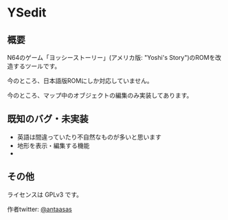 # YSedit #

## 概要 ##
N64のゲーム「ヨッシーストーリー」(アメリカ版: "Yoshi's Story")のROMを改造するツールです。

今のところ、日本語版ROMにしか対応していません。

今のところ、マップ中のオブジェクトの編集のみ実装してあります。

## 既知のバグ・未実装 ##
+ 英語は間違っていたり不自然なものが多いと思います
+ 地形を表示・編集する機能
+ 

## その他 ##
ライセンスは GPLv3 です。

作者twitter: [@antaasas](https://twitter.com/antaasas)
